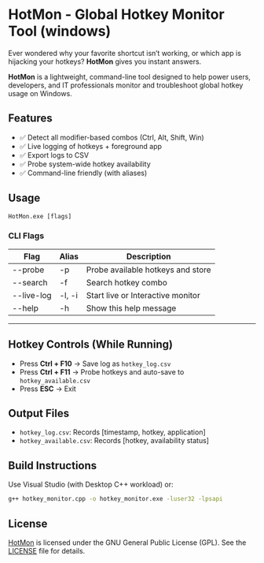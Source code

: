 # HotMon - Global Hotkey Monitor Tool (windows)

Ever wondered why your favorite shortcut isn’t working, or which app is hijacking your hotkeys? **HotMon** gives you instant answers. 

**HotMon** is a lightweight, command-line tool designed to help power users, developers, and IT professionals monitor and troubleshoot global hotkey usage on Windows. 

## Features

- ✅ Detect all modifier-based combos (Ctrl, Alt, Shift, Win)
- ✅ Live logging of hotkeys + foreground app
- ✅ Export logs to CSV
- ✅ Probe system-wide hotkey availability
- ✅ Command-line friendly (with aliases)
<!-- - ✅ Silent or timed capture modes -->

## Usage
`HotMon.exe [flags]`

### CLI Flags
| Flag		      |Alias	      | Description
|---------|-----|-------------|
| --probe       | -p          |   Probe available hotkeys and store
|  --search     | -f <kw>       |   Search hotkey combo
|  --live-log   | -l, -i        |   Start live or Interactive monitor
|  --help       | -h            |   Show this help message
---

## Hotkey Controls (While Running)
- Press **Ctrl + F10** → Save log as `hotkey_log.csv`
- Press **Ctrl + F11** → Probe hotkeys and auto-save to `hotkey_available.csv`
- Press **ESC** → Exit

## Output Files
- `hotkey_log.csv`: Records [timestamp, hotkey, application]
- `hotkey_available.csv`: Records [hotkey, availability status]

## Build Instructions
Use Visual Studio (with Desktop C++ workload) or:

```bash
g++ hotkey_monitor.cpp -o hotkey_monitor.exe -luser32 -lpsapi
```

## License
[HotMon](#hotmon---global-hotkey-monitor-tool-windows) is licensed under the GNU General Public License (GPL). See the [LICENSE](LICENSE) file for details.
